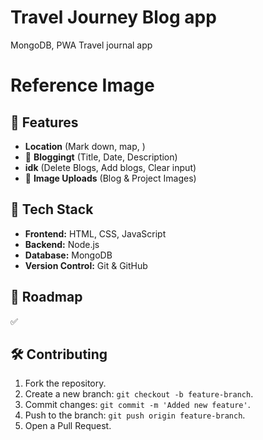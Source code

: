 # Travel Journey Blog app
MongoDB, PWA Travel journal app


# Reference Image


## 🚀 Features
-  **Location** (Mark down, map, )
- 👤 **Bloggingt** (Title, Date, Description)
-  **idk** (Delete Blogs, Add blogs, Clear input)
- 📂 **Image Uploads** (Blog & Project Images)

## 📌 Tech Stack
- **Frontend:** HTML, CSS, JavaScript
- **Backend:** Node.js
- **Database:** MongoDB
- **Version Control:** Git & GitHub

## 🎯 Roadmap

✅

## 🛠 Contributing
1. Fork the repository.
2. Create a new branch: `git checkout -b feature-branch`.
3. Commit changes: `git commit -m 'Added new feature'`.
4. Push to the branch: `git push origin feature-branch`.
5. Open a Pull Request.